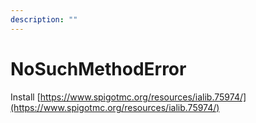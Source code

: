 ```yaml
---
description: ""
---
```


# NoSuchMethodError

Install [https://www.spigotmc.org/resources/ialib.75974/](https://www.spigotmc.org/resources/ialib.75974/)